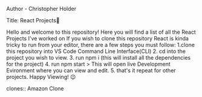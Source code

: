 Author - Christopher Holder

Title: React Projects🚀

Hello and welcome to this repository! Here you will find a list of all the React Projects I've worked on
If you wish to clone this repository
React is kinda tricky to run from your editor, there are a few steps you must follow:
1.clone this repository into VS Code Command Line Interface(CLI)
2. cd into the project you wish to view.
3. run npm i  (this will install all the dependencies for the project)
4. run npm start > This will open live Development Evironment where you can view and edit.
5. that's it repeat for other projects. Happy Viewing! 😉


clones::
Amazon Clone

